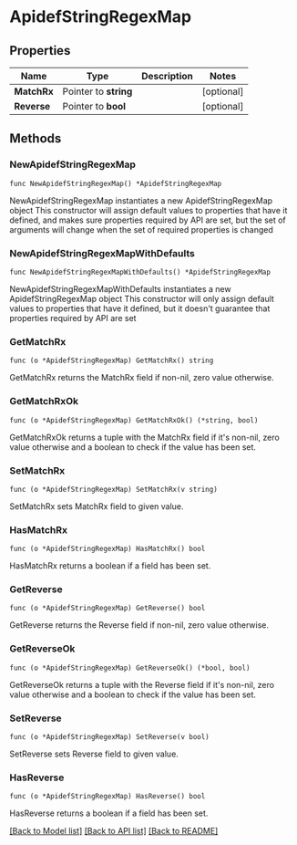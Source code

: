 # ApidefStringRegexMap

## Properties

Name | Type | Description | Notes
------------ | ------------- | ------------- | -------------
**MatchRx** | Pointer to **string** |  | [optional] 
**Reverse** | Pointer to **bool** |  | [optional] 

## Methods

### NewApidefStringRegexMap

`func NewApidefStringRegexMap() *ApidefStringRegexMap`

NewApidefStringRegexMap instantiates a new ApidefStringRegexMap object
This constructor will assign default values to properties that have it defined,
and makes sure properties required by API are set, but the set of arguments
will change when the set of required properties is changed

### NewApidefStringRegexMapWithDefaults

`func NewApidefStringRegexMapWithDefaults() *ApidefStringRegexMap`

NewApidefStringRegexMapWithDefaults instantiates a new ApidefStringRegexMap object
This constructor will only assign default values to properties that have it defined,
but it doesn't guarantee that properties required by API are set

### GetMatchRx

`func (o *ApidefStringRegexMap) GetMatchRx() string`

GetMatchRx returns the MatchRx field if non-nil, zero value otherwise.

### GetMatchRxOk

`func (o *ApidefStringRegexMap) GetMatchRxOk() (*string, bool)`

GetMatchRxOk returns a tuple with the MatchRx field if it's non-nil, zero value otherwise
and a boolean to check if the value has been set.

### SetMatchRx

`func (o *ApidefStringRegexMap) SetMatchRx(v string)`

SetMatchRx sets MatchRx field to given value.

### HasMatchRx

`func (o *ApidefStringRegexMap) HasMatchRx() bool`

HasMatchRx returns a boolean if a field has been set.

### GetReverse

`func (o *ApidefStringRegexMap) GetReverse() bool`

GetReverse returns the Reverse field if non-nil, zero value otherwise.

### GetReverseOk

`func (o *ApidefStringRegexMap) GetReverseOk() (*bool, bool)`

GetReverseOk returns a tuple with the Reverse field if it's non-nil, zero value otherwise
and a boolean to check if the value has been set.

### SetReverse

`func (o *ApidefStringRegexMap) SetReverse(v bool)`

SetReverse sets Reverse field to given value.

### HasReverse

`func (o *ApidefStringRegexMap) HasReverse() bool`

HasReverse returns a boolean if a field has been set.


[[Back to Model list]](../README.md#documentation-for-models) [[Back to API list]](../README.md#documentation-for-api-endpoints) [[Back to README]](../README.md)



